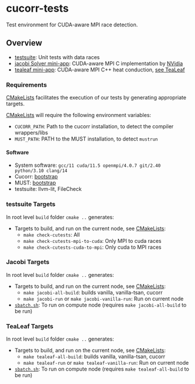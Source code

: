 # cucorr-tests

Test environment for CUDA-aware MPI race detection.

## Overview

- [testsuite](testsuite/): Unit tests with data races
- [jacobi Solver mini-app](jacobi/): CUDA-aware MPI C implementation by [NVidia](https://github.com/NVIDIA-developer-blog/code-samples/tree/master/posts/cuda-aware-mpi-example/src)
- [tealeaf mini-app](tealeaf/): CUDA-aware MPI C++ heat conduction, [see TeaLeaf](https://github.com/UoB-HPC/TeaLeaf)

### Requirements

[CMakeLists](CMakeLists.txt) facilitates the execution of our tests by generating appropriate targets.

[CMakeLists](CMakeLists.txt) will require the following environment variables:
- `CUCORR_PATH`: Path to the cucorr installation, to detect the compiler wrappers/libs
- `MUST_PATH`: PATH to the MUST installation, to detect `mustrun`

#### Software
- System software: `gcc/11 cuda/11.5 openmpi/4.0.7 git/2.40 python/3.10 clang/14`
- Cucorr: [bootstrap](support/cucorr-bootstrap.sh)
- MUST: [bootstrap](support/must-bootstrap.sh)
- testsuite: llvm-lit, FileCheck

### testsuite Targets

In root level `build` folder `cmake ..` generates:
- Targets to build, and run on the current node, see [CMakeLists](testsuite/CMakeLists.txt): 
    - `make check-cutests`: All
    - `make check-cutests-mpi-to-cuda`: Only MPI to cuda races
    - `make check-cutests-cuda-to-mpi`: Only cuda to MPI races

### Jacobi Targets

In root level `build` folder `cmake ..` generates:
- Targets to build, and run on the current node, see [CMakeLists](jacobi/scripts/CMakeLists.txt): 
    - `make jacobi-all-build`: builds vanilla, vanilla-tsan, cucorr
    - `make jacobi-run` or `make jacobi-vanilla-run`: Run on current node
- [`sbatch.sh`](jacobi/scripts/sbatch.sh.in): To run on compute node (requires `make jacobi-all-build` to be run)

### TeaLeaf Targets

In root level `build` folder `cmake ..` generates:
- Targets to build, and run on the current node, see [CMakeLists](tealeaf/scripts/CMakeLists.txt): 
    - `make tealeaf-all-build`: builds vanilla, vanilla-tsan, cucorr
    - `make tealeaf-run` or `make tealeaf-vanilla-run`: Run on current node
- [`sbatch.sh`](tealeaf/scripts/sbatch.sh.in): To run on compute node (requires `make tealeaf-all-build` to be run)
